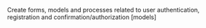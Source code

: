 Create forms, models and processes related to user authentication, registration and confirmation/authorization
[models]
